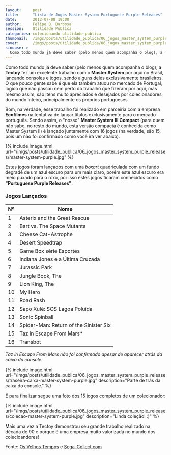 ```yaml
---
layout:     post
title:      "Lista de Jogos Master System Portuguese Purple Releases"
date:       2012-07-08 19:00
author:     Felipe B. Barbosa
session:    Utilidade Pública
categories: colecionando utilidade-publica
thumbnail:  /imgs/posts/utilidade_publica/06_jogos_master_system_purple_releases/post_thumbnail.jpg
cover:      /imgs/posts/utilidade_publica/06_jogos_master_system_purple_releases/post_header.jpg
sinopse: >
  Como todo mundo já deve saber (pelo menos quem acompanha o blog), a Tectoy fez um excelente trabalho com o Master System por aqui no Brasil, lançando consoles e jogos, sendo alguns deles exclusivamente brasileiros. O que pouco gente sabe é que ela também atuou no mercado de Portugal, lógico que não passou nem perto do trabalho que fizeram por aqui, mas mesmo assim, são itens muito apreciados e desejados por colecionadores do mundo inteiro, principalmente os próprios portugueses.
---
```

Como todo mundo já deve saber (pelo menos quem acompanha o blog), a **Tectoy** fez um excelente trabalho com o **Master System** por aqui no Brasil, lançando consoles e jogos, sendo alguns deles exclusivamente brasileiros. O que pouco gente sabe é que ela também atuou no mercado de Portugal, lógico que não passou nem perto do trabalho que fizeram por aqui, mas mesmo assim, são itens muito apreciados e desejados por colecionadores do mundo inteiro, principalmente os próprios portugueses.

Bom, na verdade, esse trabalho foi realizado em parceiria com a empresa **Ecofilmes** na tentativa de lançar títulos exclusivamente para o mercado português. Sendo assim, o "nosso" **Master System III Compact** (para quem não sabe, no resto do mundo, esta versão compacta é conhecida como Master System II) é lançado juntamente com 16 jogos (na verdade, são 15, pois um não foi confirmado como você irá ver abaixo).

{% include image.html url="/imgs/posts/utilidade_publica/06_jogos_master_system_purple_releases/master-system-purple.jpg" %}

Estes jogos foram lançados com uma *boxart* quadriculada com um fundo degradê de um azul escuro para um mais claro, porém este azul escuro era meio puxado para o roxo, por isso estes jogos ficaram conhecidos como **"Portuguese Purple Releases"**.

### Jogos Lançados

| Nº  | Nome                                            |
| --- | ----------------------------------------------- |
| 1   | Asterix and the Great Rescue                    |
| 2   | Bart vs. The Space Mutants                      |
| 3   | Cheese Cat-Astrophe                             |
| 4   | Desert Speedtrap                                |
| 5   | Game Box série Esportes                         |
| 6   | Indiana Jones e a Última Cruzada                |
| 7   | Jurassic Park                                   |
| 8   | Jungle Book, The                                |
| 9   | Lion King, The                                  |
| 10  | My Hero                                         |
| 11  | Road Rash                                       |
| 12  | Sapo Xulé: SOS Lagoa Poluída                    |
| 13  | Sonic Spinball                                  |
| 14  | Spider-Man: Return of the Sinister Six          |
| 15  | Taz in Escape From Mars*                        |
| 16  | Transbot                                        |

*Taz in Escape From Mars não foi confirmado apesar de aparecer atrás da caixa do console.*

{% include image.html url="/imgs/posts/utilidade_publica/06_jogos_master_system_purple_releases/traseira-caixa-master-system-purple.jpg" description="Parte de trás da caixa do console." %}

E para finalizar segue uma foto dos 15 jogos completos de um colecionador:

{% include image.html url="/imgs/posts/utilidade_publica/06_jogos_master_system_purple_releases/colecao-master-system-purple.jpg" description="Linda coleção! :)" %}

Mais uma vez a Tectoy demonstrou seu grande trabalho realizado na década de 90 e porque é uma empresa muito valorizada no mundo dos colecioandores!

Fonte: [Os Velhos Tempos](http://osvelhostempos.blogspot.com.br/2011/10/normal-0-false-false-false-en-us-x-none.html) e [Sega-Collect.com](http://segacollect.blogspot.com.br/2008/09/portuguese-purple-releases.html)
